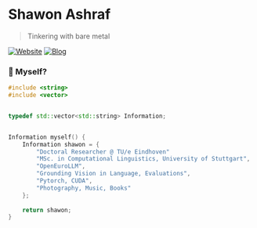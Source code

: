 # Shawon Ashraf
> Tinkering with bare metal


[![Website](https://img.shields.io/badge/--website?label=Website&logo=safari&style=social)](https://shawonashraf.github.io)
[![Blog](https://img.shields.io/badge/--blog?label=Blog&logo=blog&style=social)](https://shawonashraf.hashnode.dev/)


### 🤔 Myself?
```cpp
#include <string>
#include <vector>


typedef std::vector<std::string> Information;


Information myself() {
    Information shawon = {
        "Doctoral Researcher @ TU/e Eindhoven"
        "MSc. in Computational Linguistics, University of Stuttgart",
        "OpenEuroLLM",
        "Grounding Vision in Language, Evaluations",
        "Pytorch, CUDA",
        "Photography, Music, Books"
    };
    
    return shawon;
}
```


